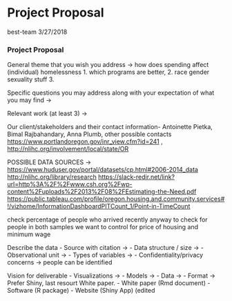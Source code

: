 Project Proposal
================
best-team
3/27/2018

### Project Proposal

General theme that you wish you address -&gt; how does spending affect (individual) homelessness 1. which programs are better, 2. race gender sexuality stuff 3.

Specific questions you may address along with your expectation of what you may find -&gt;

Relevant work (at least 3) -&gt;

Our client/stakeholders and their contact information- Antoinette Pietka, Bimal Rajbahandary, Anna Plumb, other possible contacts <https://www.portlandoregon.gov/inr_view.cfm?id=241> , <http://nlihc.org/involvement/local/state/OR>

POSSIBLE DATA SOURCES -&gt; <https://www.huduser.gov/portal/datasets/cp.html#2006-2014_data> <http://nlihc.org/library/research> <https://slack-redir.net/link?url=http%3A%2F%2Fwww.csh.org%2Fwp-content%2Fuploads%2F2013%2F08%2FEstimating-the-Need.pdf> <https://public.tableau.com/profile/oregon.housing.and.community.services#!/vizhome/InformationDashboardPITCount_1/Point-in-TimeCount>

check percentage of people who arrived recently anyway to check for people in both samples we want to control for price of housing and minimum wage

Describe the data - Source with citation -&gt; - Data structure / size -&gt; - Observational unit -&gt; - Types of variables -&gt; - Confidentiality/privacy concerns -&gt; people can be identified

Vision for deliverable - Visualizations -&gt; - Models -&gt; - Data -&gt; - Format -&gt; Prefer Shiny, last resourt White paper. - White paper (Rmd document) - Software (R package) - Website (Shiny App) (edited
